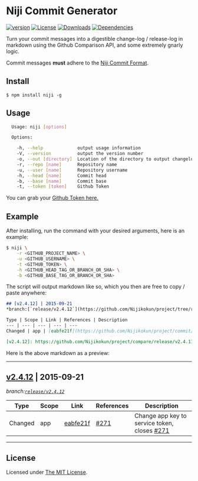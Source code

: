 # Niji Commit Generator

[![version][npm-version]][npm-url]
[![License][npm-license]][license-url]
[![Downloads][npm-downloads]][npm-url]
[![Dependencies][david-image]][david-url]

Turn your commit messages into a digestible change-log / release-log in markdown using the Github Comparison API, and
some extremely gnarly logic.

Commit messages **must** adhere to the [Niji Commit Format][niji-format].

## Install

```
$ npm install niji -g
```

## Usage

```sh
  Usage: niji [options]

  Options:

    -h, --help             output usage information
    -V, --version          output the version number
    -o, --out [directory]  Location of the directory to output changelog
    -r, --repo [name]      Repository name
    -u, --user [name]      Repository username
    -h, --head [name]      Commit head
    -b, --base [name]      Commit base
    -t, --token [token]    Github Token
```

You can grab your [Github Token here.](https://github.com/settings/tokens)

## Example

After installing, run the command with your desired arguments, here is an example:

```sh
$ niji \
    -r <GITHUB_PROJECT_NAME> \
    -u <GITHUB_USERNAME> \
    -t <GITHUB_TOKEN> \
    -h <GITHUB_HEAD_TAG_OR_BRANCH_OR_SHA> \
    -b <GITHUB_BASE_TAG_OR_BRANCH_OR_SHA>
```

The script will output markdown like so, which you then are free to copy / paste anywhere:

```markdown
## [v2.4.12] | 2015-09-21
*branch:[`release/v2.4.12`](https://github.com/Nijikokun/project/tree/release/v2.4.12)*

Type | Scope | Link | References | Description
--- | --- | --- | --- | ---
Changed | app | [eabfe21f](https://github.com/Nijikokun/project/commit/eabfe21f9af124abawee0193d44e630946d3d572) | [#271](https://github.com/Nijikokun/project/commit/271) |  Change app key to service token, closes [#271](https://github.com/Nijikokun/project/issues/271)

[v2.4.12]: https://github.com/Nijikokun/project/compare/release/v2.4.11...release/v2.4.12
```

Here is the above markdown as a preview:

---

## [v2.4.12] | 2015-09-21
*branch:[`release/v2.4.12`](https://github.com/Nijikokun/project/tree/release/v2.4.12)*

Type | Scope | Link | References | Description
--- | --- | --- | --- | ---
Changed | app | [eabfe21f](https://github.com/Nijikokun/project/commit/eabfe21f9af124abawee0193d44e630946d3d572) | [#271](https://github.com/Nijikokun/project/commit/271) |  Change app key to service token, closes [#271](https://github.com/Nijikokun/project/issues/271)

[v2.4.12]: https://github.com/Nijikokun/project/compare/release/v2.4.11...release/v2.4.12

---

## License

Licensed under [The MIT License](LICENSE).

[license-url]: https://github.com/niji-commit/generator/blob/master/LICENSE
[npm-url]: https://www.npmjs.com/package/niji
[npm-license]: https://img.shields.io/npm/l/niji.svg?style=flat
[npm-version]: https://img.shields.io/npm/v/niji.svg?style=flat
[npm-downloads]: https://img.shields.io/npm/dm/niji.svg?style=flat
[niji-format]: https://github.com/niji-commit/format
[david-url]: https://david-dm.org/niji-commit/generator
[david-image]: https://img.shields.io/david/niji-commit/generator.svg?style=flat
